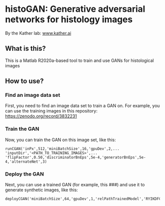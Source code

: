 # histoGAN: Generative adversarial networks for histology images

By the Kather lab: www.kather.ai

## What is this?
This is a Matlab R2020a-based tool to train and use GANs for histological images

## How to use?

### Find an image data set
First, you need to find an image data set to train a GAN on. For example, you can use the training images in this repository: https://zenodo.org/record/3832231 

### Train the GAN
Now, you can train the GAN on this image set, like this:

```
runCGAN('inPx',512,'miniBatchSize',16,'gpuDev',2,...
'inputDir','<PATH_TO_TRAINING_IMAGES>',...
'flipFactor',0.50,'discriminatorBnEps',5e-4,'generatorBnEps',5e-4,'alternateNet',3)
```

### Deploy the GAN
Next, you can use a trained GAN (for example, this ###) and use it to generate synthetic images, like this:

```
deployCGAN('miniBatchSize',64,'gpuDev',1,'relPathTrainedModel','RYIKDFCWQE/chkpt_00300000.mat','numGenerate',100000)
```

